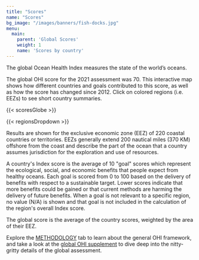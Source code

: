 ```yaml
---
title: "Scores"
name: "Scores"
bg_image: "/images/banners/fish-docks.jpg"
menu:
  main:
    parent: 'Global Scores'
    weight: 1
    name: 'Scores by country'
---
```

The global Ocean Health Index measures the state of the world’s oceans. 

The global OHI score for the 2021 assessment was 70. This interactive map shows  how different countries and goals contributed to this score, as well as how the score has changed since 2012. Click on colored regions (i.e. EEZs) to see short country summaries.

{{< scoresGlobe >}}

{{< regionsDropdown >}}

Results are shown for the exclusive economic zone (EEZ) of 220 coastal countries or territories.  EEZs generally extend 200 nautical miles (370 KM) offshore from the coast and describe the part of the ocean that a country assumes jurisdiction for the exploration and use of resources. 

A country's Index score is the average of 10 "goal" scores which represent the ecological, social, and economic benefits that people expect from healthy oceans.  Each goal is scored from 0 to 100 based on the delivery of benefits with respect to a sustainable target. Lower scores indicate that more benefits could be gained or that current methods are harming the delivery of future benefits.  When a goal is not relevant to a specific region, no value (N/A) is shown and that goal is not included in the calculation of the region's overall Index score.

The global score is the average of the country scores, weighted by the area of their EEZ. 

Explore the [METHODOLOGY](/methodology) tab to learn about the general OHI framework, and take a look at the [global OHI supplement](https://ohi-science.org/ohiprep_v2021/Reference/methods_and_results/Supplement.html) to dive deep into the nitty-gritty details of the global assessment.

